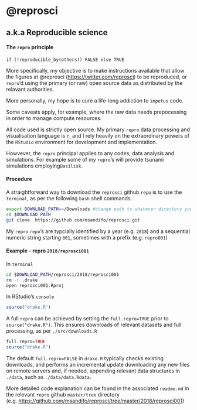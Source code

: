 @reprosci
================

## a.k.a Reproducible science

#### The `repro` principle

`if (!reproducible_by(others)) FALSE else TRUE`

More specifically, my objective is to make instructions available that
allow the figures at @reprosci (<https://twitter.com/reprosci>) to be
reproduced, or `repro`’d using the primary (or raw) open source data as
distributed by the relavant authorities.

More personally, my hope is to cure a life-long addiction to `impetus`
code.

Some caveats apply, for example, where the raw data needs prepocessing
in order to manage compute resources.

All code used is strictly open source. My primary `repro` data
processing and visualisation language is `r`, and I rely heavily on the
extraordinary powers of the `RStudio` environment for development and
implementation.

Howvever, the `repro` principal applies to any codes, data analysis and
simulations. For example some of my `repro`’s will provide tsunami
simulations employing`Basilisk`.

#### Procedure

A straightforward way to download the `reprosci` github `repo` is to use
the `terminal`, as per the following `bash` shell
commands.

``` bash
export DOWNLOAD_PATH=~/Downloads #change path to whatever directory you want
cd $DOWNLOAD_PATH 
git clone  https://github.com/msandifo/reprosci.git
```

My `repro` `repo`’s are typcially identified by a year (e.g. `2018`) and
a sequential numeric string starting `001`, sometimes with a prefix
(e.g. `repro001`)

#### Example - repro `2018/reprosci001`

In `terminal`

``` bash
cd $DOWNLOAD_PATH/reprosci/2018/reprosci001  
rm -r .drake 
open reprosci001.Rproj 
```

In RStudio’s `console`

``` r
source("drake.R")
```

A full `repro` can be achieved by setting the `full.repro=TRUE` prior to
`source("drake.R")`. This ensures downloads of relevant datasets and
full processing, as per `./src/downloads.R`

``` r
full.repro=TRUE
source("drake.R")
```

The default `full.repro=FALSE` in `drake.R` typically checks existing
downloads, and performs an incremental update downloading any new files
on remote servers and, if needed, appending relevant data structures in
`./data`, such as `./data/data.Rdata`.

More detailed code explanation can be found in the associated
`readme.md` in the relevant `repro` github `master/tree` directory
(e.g. <https://github.com/msandifo/reprosci/tree/master/2018/reprosci001>)
